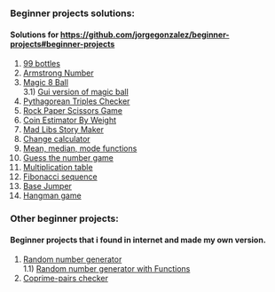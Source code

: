 ### Beginner projects solutions:

#### Solutions for https://github.com/jorgegonzalez/beginner-projects#beginner-projects

1) [99 bottles](https://github.com/facufrau/beginner-projects-solutions/blob/master/solutions/99bottles.py)
2) [Armstrong Number](https://github.com/facufrau/beginner-projects-solutions/blob/master/solutions/armstrong.py)
3) [Magic 8 Ball](https://github.com/facufrau/beginner-projects-solutions/blob/master/solutions/magic_8ball.py)\
3.1) [Gui version of magic ball](https://github.com/facufrau/beginner-projects-solutions/blob/master/solutions/magic_8ballgui.py) 
4) [Pythagorean Triples Checker](https://github.com/facufrau/beginner-projects-solutions/blob/master/solutions/pythagorean.py)
5) [Rock Paper Scissors Game](https://github.com/facufrau/beginner-projects-solutions/blob/master/solutions/rockpaperscissors.py)
6) [Coin Estimator By Weight](https://github.com/facufrau/beginner-projects-solutions/blob/master/solutions/coin_estimator.py)
7) [Mad Libs Story Maker](https://github.com/facufrau/beginner-projects-solutions/blob/master/solutions/madlibs.py)
8) [Change calculator](https://github.com/facufrau/beginner-projects-solutions/blob/master/solutions/changecalc.py)
9) [Mean, median, mode functions](https://github.com/facufrau/beginner-projects-solutions/blob/master/solutions/mean_median_mode.py)
10) [Guess the number game](https://github.com/facufrau/beginner-projects-solutions/blob/master/solutions/guess_number.py)
11) [Multiplication table](https://github.com/facufrau/beginner-projects-solutions/blob/master/solutions/mult_tables.py)
12) [Fibonacci sequence](https://github.com/facufrau/beginner-projects-solutions/blob/master/solutions/fibonacci.py)
13) [Base Jumper](https://github.com/facufrau/beginner-projects-solutions/blob/master/solutions/fibonacci.py)
14) [Hangman game](https://github.com/facufrau/beginner-projects-solutions/blob/master/solutions/hangman.py)
### Other beginner projects:

#### Beginner projects that i found in internet and made my own version.

1) [Random number generator](https://github.com/facufrau/beginner-projects-solutions/blob/master/solutions/num_generator.py)\
  1.1) [Random number generator with Functions](https://github.com/facufrau/beginner-projects-solutions/blob/master/solutions/num_generator_functions.py)
2) [Coprime-pairs checker](https://github.com/facufrau/beginner-projects-solutions/blob/master/solutions/coprimos.py)
